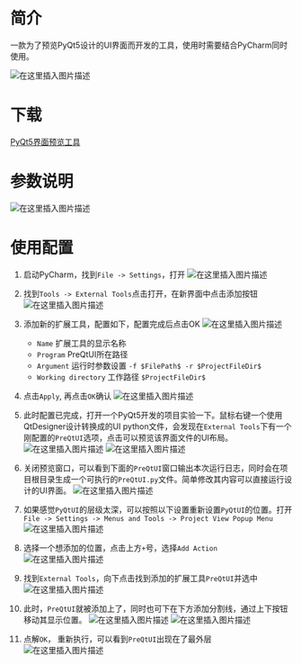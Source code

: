 # 简介
一款为了预览PyQt5设计的UI界面而开发的工具，使用时需要结合PyCharm同时使用。

![在这里插入图片描述](https://img-blog.csdnimg.cn/023500ddf5fa4eada7aebc3dc944961f.png)

# 下载
[PyQt5界面预览工具](https://gitee.com/tool_huan/pre-qt-ui/releases)

# 参数说明
![在这里插入图片描述](https://img-blog.csdnimg.cn/4cbc83c40266473e96e8ddc6117cb0c5.png)

# 使用配置
1. 启动PyCharm，找到`File -> Settings`，打开
![在这里插入图片描述](https://img-blog.csdnimg.cn/c2d9703b03a9469884f5237ee5f36d57.png)
2. 找到`Tools -> External Tools`点击打开，在新界面中点击添加按钮
![在这里插入图片描述](https://img-blog.csdnimg.cn/19a222cda03149cca303c6aaf83db476.png)
3. 添加新的扩展工具，配置如下，配置完成后点击OK
![在这里插入图片描述](https://img-blog.csdnimg.cn/22953bf30cb14c83a9d08cea4f0db24d.png)
	- `Name` 扩展工具的显示名称
	- `Program` PreQtUI所在路径
	- `Argument` 运行时参数设置 `-f $FilePath$ -r $ProjectFileDir$`
	- `Working directory` 工作路径 `$ProjectFileDir$`

4. 点击`Apply`, 再点击`OK`确认
![在这里插入图片描述](https://img-blog.csdnimg.cn/9b1a200ac74f42c7a96c0ae0fe24b72b.png)
5. 此时配置已完成，打开一个PyQt5开发的项目实验一下。鼠标右键一个使用QtDesigner设计转换成的UI python文件，会发现在`External Tools`下有一个刚配置的`PreQtUI`选项，点击可以预览该界面文件的UI布局。
![在这里插入图片描述](https://img-blog.csdnimg.cn/57fb3bb5fcaa4e4e95f036dc5c2896e6.png)
![在这里插入图片描述](https://img-blog.csdnimg.cn/f6471db1aeec4b56a0831ced7cdb863f.png)
6. 关闭预览窗口，可以看到下面的`PreQtUI`窗口输出本次运行日志，同时会在项目根目录生成一个可执行的`PreQtUI.py`文件。简单修改其内容可以直接运行设计的UI界面。
![在这里插入图片描述](https://img-blog.csdnimg.cn/53dfa547d5ff4599805f199595a84850.png)

7. 如果感觉`PyQtUI`的层级太深，可以按照以下设置重新设置`PyQtUI`的位置。打开`File -> Settings -> Menus and Tools -> Project View Popup Menu`
![在这里插入图片描述](https://img-blog.csdnimg.cn/d7636e2664da419aa8b5883075ad15aa.png)
8. 选择一个想添加的位置，点击上方`+`号，选择`Add Action`
![在这里插入图片描述](https://img-blog.csdnimg.cn/9117af8919b54c85b1c7deb7ad3f1eef.png)
9. 找到`External Tools`，向下点击找到添加的扩展工具`PreQtUI`并选中
![在这里插入图片描述](https://img-blog.csdnimg.cn/049697f3d629487bb004fbc6ed2dd2e3.png)
 10. 此时，`PreQtUI`就被添加上了，同时也可下在下方添加分割线，通过上下按钮移动其显示位置。
![在这里插入图片描述](https://img-blog.csdnimg.cn/adf46a0ce42f443a948a151fcc9904ff.png)
![在这里插入图片描述](https://img-blog.csdnimg.cn/d5134a7bca0f4781b5f64154b3aef713.png)
10. 点解`OK`， 重新执行，可以看到`PreQtUI`出现在了最外层
![在这里插入图片描述](https://img-blog.csdnimg.cn/74d2e618db484989866c9801313b87fb.png)
